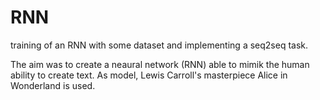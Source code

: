 # RNN
training of an RNN with some dataset and implementing a seq2seq task.

The aim was to create a neaural network (RNN) able to mimik the human ability to create text. As model, Lewis Carroll's masterpiece Alice in Wonderland is used. 
